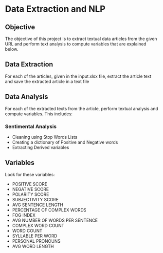 # Data Extraction and NLP

## Objective
The objective of this project is to extract textual data articles from the given URL and perform text analysis to compute variables that are explained below. 


## Data Extraction

For each of the articles, given in the input.xlsx file, extract the article text and save the extracted article in a text file



## Data Analysis
For each of the extracted texts from the article, perform textual analysis and compute variables.
This includes:
### Sentimental Analysis
- Cleaning using Stop Words Lists
- Creating a dictionary of Positive and Negative words
- Extracting Derived variables


## Variables
Look for these variables:

- POSITIVE SCORE
- NEGATIVE SCORE
- POLARITY SCORE
- SUBJECTIVITY SCORE
- AVG SENTENCE LENGTH
- PERCENTAGE OF COMPLEX WORDS
- FOG INDEX
- AVG NUMBER OF WORDS PER SENTENCE
- COMPLEX WORD COUNT
- WORD COUNT
- SYLLABLE PER WORD
- PERSONAL PRONOUNS
- AVG WORD LENGTH

